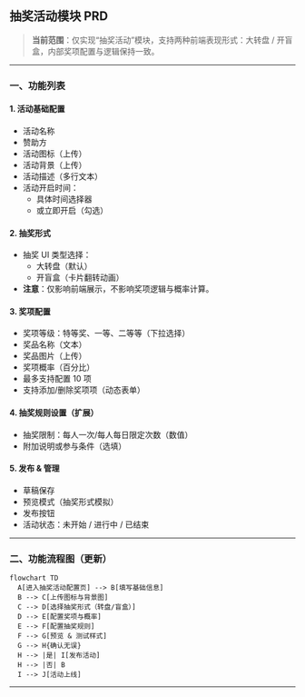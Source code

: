 ## 抽奖活动模块 PRD

> **当前范围**：仅实现“抽奖活动”模块，支持两种前端表现形式：大转盘 / 开盲盒，内部奖项配置与逻辑保持一致。

---

### 一、功能列表

#### 1. 活动基础配置

- 活动名称
- 赞助方
- 活动图标（上传）
- 活动背景（上传）
- 活动描述（多行文本）
- 活动开启时间：
  - 具体时间选择器
  - 或立即开启（勾选）

#### 2. 抽奖形式

- 抽奖 UI 类型选择：
  - 大转盘（默认）
  - 开盲盒（卡片翻转动画）
- **注意**：仅影响前端展示，不影响奖项逻辑与概率计算。

#### 3. 奖项配置

- 奖项等级：特等奖、一等、二等等（下拉选择）
- 奖品名称（文本）
- 奖品图片（上传）
- 奖项概率（百分比）
- 最多支持配置 10 项
- 支持添加/删除奖项项（动态表单）

#### 4. 抽奖规则设置（扩展）

- 抽奖限制：每人一次/每人每日限定次数（数值）
- 附加说明或参与条件（选填）

#### 5. 发布 & 管理

- 草稿保存
- 预览模式（抽奖形式模拟）
- 发布按钮
- 活动状态：未开始 / 进行中 / 已结束

---

### 二、功能流程图（更新）

```mermaid
flowchart TD
  A[进入抽奖活动配置页] --> B[填写基础信息]
  B --> C[上传图标与背景图]
  C --> D[选择抽奖形式（转盘/盲盒）]
  D --> E[配置奖项与概率]
  E --> F[配置抽奖规则]
  F --> G[预览 & 测试样式]
  G --> H{确认无误}
  H --> |是| I[发布活动]
  H --> |否| B
  I --> J[活动上线]
```

---
